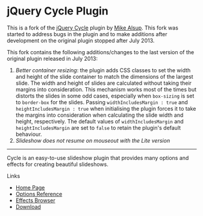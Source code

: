 jQuery Cycle Plugin
===================

This is a fork of the [jQuery Cycle](https://github.com/malsup/cycle) plugin by [Mike Alsup](https://github.com/malsup). This fork was started to address bugs in the plugin and to make additions after development on the original plugin stopped after July 2013.

This fork contains the following additions/changes to the last version of the original plugin released in July 2013:

1. *Better container resizing*: the plugin adds CSS classes to set the width and height of the slide container to match the dimensions of the largest slide. The width and height of slides are calculated without taking their margins into consideration. This mechanism works most of the times but distorts the slides in some odd cases, especially when `box-sizing` is set to `border-box` for the slides. Passing `widthIncludesMargin : true` and `heightIncludesMargin : true` when initialising the plugin forces it to take the margins into consideration when calculating the slide width and height, respectively. The default values of `widthIncludesMargin` and `heightIncludesMargin` are set to `false` to retain the plugin's default behaviour.
1. *Slideshow does not resume on mouseout with the Lite version*

----

Cycle is an easy-to-use slideshow plugin that provides many options and effects for creating beautiful slideshows.

Links

* [Home Page](http://jquery.malsup.com/cycle/)
* [Options Reference](http://jquery.malsup.com/cycle/options.html)
* [Effects Browser](http://jquery.malsup.com/cycle/browser.html)
* [Download](http://jquery.malsup.com/cycle/download.html)
 

